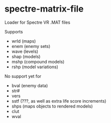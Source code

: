 # spectre-matrix-file
Loader for Spectre VR .MAT files

Supports
- wrld (maps)
- enem (enemy sets)
- wave (levels)
- shap (models)
- mshp (compound models)
- rshp (model variations)

No support yet for
 - bval (enemy data)
 - str#
 - vers
 - sstf (???, as well as extra life score increments)
 - shps (maps objects to rendered models)
 - clut
 - wval
